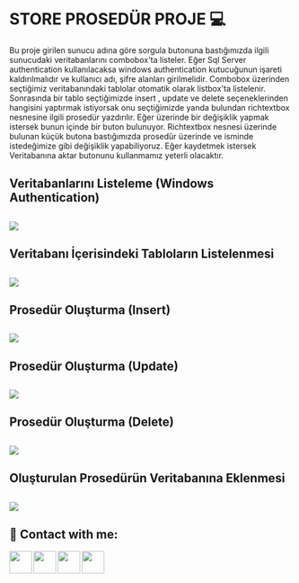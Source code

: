 #  STORE PROSEDÜR PROJE :computer:

Bu proje girilen sunucu adına göre sorgula butonuna bastığımızda ilgili sunucudaki veritabanlarını combobox'ta listeler. Eğer Sql Server authentication kullanılacaksa windows authentication kutucuğunun işareti kaldırılmalıdır ve  kullanıcı adı, şifre alanları girilmelidir.
Combobox üzerinden seçtiğimiz veritabanındaki tablolar otomatik olarak listbox'ta listelenir. Sonrasında bir tablo seçtiğimizde insert , update ve delete seçeneklerinden hangisini yaptırmak istiyorsak onu seçtiğimizde yanda bulundan richtextbox nesnesine 
ilgili prosedür yazdırılır. Eğer üzerinde bir değişiklik yapmak istersek bunun içinde bir buton bulunuyor. Richtextbox nesnesi üzerinde bulunan küçük butona bastığımızda prosedür üzerinde ve isminde istedeğimize gibi 
değişiklik yapabiliyoruz. Eğer kaydetmek istersek Veritabanına aktar butonunu kullanmamız yeterli olacaktır.

## Veritabanlarını Listeleme (Windows Authentication)
![](https://i.hizliresim.com/r9b6r3p.png)
------------

## Veritabanı İçerisindeki Tabloların Listelenmesi
![](https://i.hizliresim.com/9jbq4f9.png)
------------

## Prosedür Oluşturma (Insert)
![](https://i.hizliresim.com/864z64k.png)
------------

## Prosedür Oluşturma (Update)
![](https://i.hizliresim.com/g0xw1ka.png)
------------

## Prosedür Oluşturma (Delete)
![](https://i.hizliresim.com/d584mgm.png)
------------
## Oluşturulan Prosedürün Veritabanına Eklenmesi
![](https://i.hizliresim.com/enihel3.png)
------------


## 🔗 Contact with me:

[<img  align="left" width="40" src="https://i.hizliresim.com/exri7bb.png"  />][instagram]
[<img  align="left" width="40" src="https://i.hizliresim.com/f1rgvb3.png"  />][twitter]
[<img align="left"  width="40" src="https://i.hizliresim.com/3hvivrs.png"  />][linkedin]
[<img  align="left" width="40" src="https://i.hizliresim.com/9nz06zq.png"  />][gmail]

[instagram]: https://www.instagram.com/ugurfurkan64/
[twitter]: https://twitter.com/Furkanugur64
[linkedin]: https://www.linkedin.com/in/furkan-ugur64/
[gmail]: mailto:furkanugur64@gmail.com
